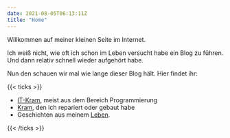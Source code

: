 ```yaml
---
date: 2021-08-05T06:13:11Z
title: "Home"
---
```


Willkommen auf meiner kleinen Seite im Internet. 

Ich weiß nicht, wie oft ich schon im Leben versucht habe ein Blog zu führen. Und dann relativ schnell wieder aufgehört habe. 

Nun den schauen wir mal wie lange dieser Blog hält. Hier findet ihr:

{{< ticks >}}
* [IT-Kram](../it/), meist aus dem Bereich Programmierung
* [Kram](../handwerk), den ich repariert oder gebaut habe
* Geschichten aus meinem [Leben](../leben). 

{{< /ticks >}}

